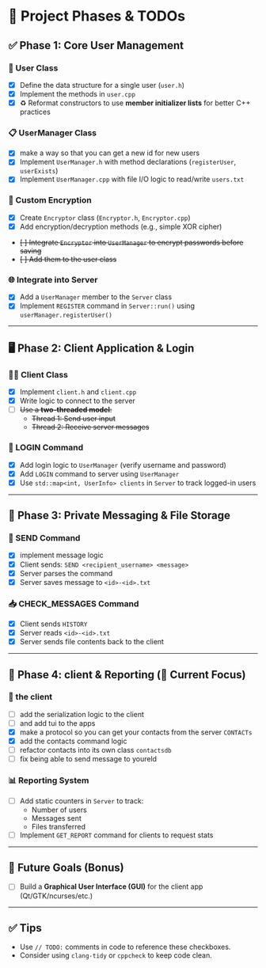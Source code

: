 # 🧩 Project Phases & TODOs

## ✅ Phase 1: Core User Management

### 👤 User Class
- [x] Define the data structure for a single user (`user.h`)
- [x] Implement the methods in `user.cpp`
- [x] ♻️ Reformat constructors to use **member initializer lists** for better C++ practices

### 📋 UserManager Class
- [x] make a way so that you can get a new id for new users
- [x] Implement `UserManager.h` with method declarations (`registerUser`, `userExists`)
- [x] Implement `UserManager.cpp` with file I/O logic to read/write `users.txt`

### 🔐 Custom Encryption
- [x] Create `Encryptor` class (`Encryptor.h`, `Encryptor.cpp`)
- [x] Add encryption/decryption methods (e.g., simple XOR cipher)
- ~~[ ] Integrate `Encryptor` into `UserManager` to encrypt passwords before saving~~
- ~~[ ] Add them to the user class~~

### 🌐 Integrate into Server
- [x] Add a `UserManager` member to the `Server` class
- [x] Implement `REGISTER` command in `Server::run()` using `userManager.registerUser()`

---

## 🖥️ Phase 2: Client Application & Login

### 🧑‍💻 Client Class
- [x] Implement `client.h` and `client.cpp`
- [x] Write logic to connect to the server
- [ ] ~~Use a **two-threaded model**:~~
  - ~~Thread 1: Send user input~~
  - ~~Thread 2: Receive server messages~~

### 🔑 LOGIN Command
- [x] Add login logic to `UserManager` (verify username and password)
- [x] Add `LOGIN` command to server using `UserManager`
- [x] Use `std::map<int, UserInfo> clients` in `Server` to track logged-in users

---

## 💬 Phase 3: Private Messaging & File Storage
### 📩 SEND Command
- [x] implement message logic
- [x] Client sends: `SEND <recipient_username> <message>`
- [x] Server parses the command
- [x] Server saves message to `<id>-<id>.txt`

### 📥 CHECK_MESSAGES Command
- [x] Client sends `HISTORY`
- [x] Server reads `<id>-<id>.txt`
- [x] Server sends file contents back to the client

---

## 📁 Phase 4: client & Reporting (🔨 Current Focus)

### 🎨 the client
- [ ] add the serialization logic to the client
- [ ] and add tui to the apps
- [x] make a protocol so you can get your contacts from the server `CONTACTs`
- [x] add the contacts command logic
- [ ] refactor contacts into its own class `contactsdb`
- [ ] fix being able to send message to youreld

### 📊 Reporting System
- [ ] Add static counters in `Server` to track:
  - Number of users
  - Messages sent
  - Files transferred
- [ ] Implement `GET_REPORT` command for clients to request stats

---

## 🎨 Future Goals (Bonus)

- [ ] Build a **Graphical User Interface (GUI)** for the client app (Qt/GTK/ncurses/etc.)

---

## ✅ Tips
- Use `// TODO:` comments in code to reference these checkboxes.
- Consider using `clang-tidy` or `cppcheck` to keep code clean.
